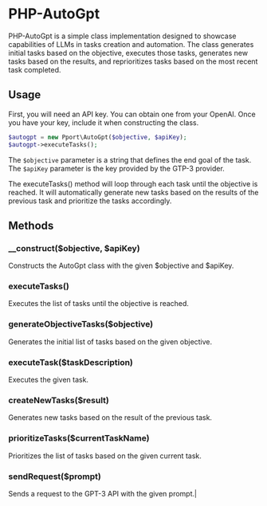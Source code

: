 # PHP-AutoGpt

PHP-AutoGpt is a simple class implementation designed to showcase capabilities of LLMs in tasks creation and automation. The class generates initial tasks based on the objective, executes those tasks, generates new tasks based on the results, and reprioritizes tasks based on the most recent task completed.

## Usage

First, you will need an API key. You can obtain one from your OpenAI. Once you have your key, include it when constructing the class.

```php
$autogpt = new Pport\AutoGpt($objective, $apiKey);
$autogpt->executeTasks();
```

The `$objective` parameter is a string that defines the end goal of the task. The `$apiKey` parameter is the key provided by the GTP-3 provider.

The executeTasks() method will loop through each task until the objective is reached. It will automatically generate new tasks based on the results of the previous task and prioritize the tasks accordingly.

## Methods

### \_\_construct($objective, $apiKey)

Constructs the AutoGpt class with the given $objective and $apiKey.

### executeTasks()

Executes the list of tasks until the objective is reached.

### generateObjectiveTasks($objective)

Generates the initial list of tasks based on the given objective.

### executeTask($taskDescription)

Executes the given task.

### createNewTasks($result)

Generates new tasks based on the result of the previous task.

### prioritizeTasks($currentTaskName)

Prioritizes the list of tasks based on the given current task.

### sendRequest($prompt)

Sends a request to the GPT-3 API with the given prompt.|
